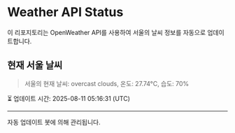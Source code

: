 
# Weather API Status

이 리포지토리는 OpenWeather API를 사용하여 서울의 날씨 정보를 자동으로 업데이트합니다.

## 현재 서울 날씨
> 서울의 현재 날씨: overcast clouds, 온도: 27.74°C, 습도: 70%

⏳ 업데이트 시간: 2025-08-11 05:16:31 (UTC)

---
자동 업데이트 봇에 의해 관리됩니다.
